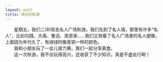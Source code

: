 ```yaml
---
layout: post
title: 快乐的秋游
---
```



　　星期五，我们二(8)班去名人广场秋游。我们先到了名人墙，那里有许多“名人”，比如勾践、大禹、鲁迅、周恩来……我们又观看了名人广场里的名人塑像，上面因为年代久了，有绿绿的像青铜一样的颜色。  
　　我和小朋友玩了一会儿接力赛。我们一起分享美食。  
　　这一次秋游，我不仅玩得高兴，还收获了不少知识，真是不虚此行啊！  

